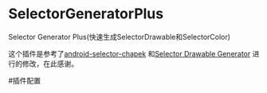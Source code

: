 # SelectorGeneratorPlus
Selector Generator Plus(快速生成SelectorDrawable和SelectorColor)

这个插件是参考了[android-selector-chapek](https://github.com/inmite/android-selector-chapek)
和[Selector Drawable Generator](https://plugins.jetbrains.com/plugin/8153?pr=androidstudio)
进行的修改，在此感谢。


#插件配置
